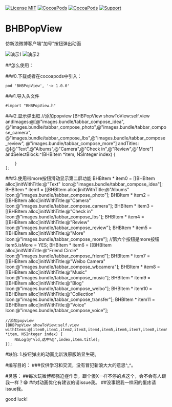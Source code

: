 [![License MIT](https://img.shields.io/badge/license-MIT-green.svg?style=flat)](https://raw.githubusercontent.com/bb-coder/BHBPopView/master/LICENSE)
[![CocoaPods](https://img.shields.io/cocoapods/v/bhbpopview.svg?style=flat)](http://cocoapods.org/?q=BHBPopView)
[![CocoaPods](https://img.shields.io/cocoapods/p/bhbpopview.svg?style=flat)](http://cocoapods.org/?q=BHBPopView)
[![Support](https://img.shields.io/badge/support-iOS%207%2B%20-blue.svg?style=flat)](https://www.apple.com/nl/ios/)

# BHBPopView
仿新浪微博客户端“加号”按钮弹出动画

![演示1](http://7xkdhe.com1.z0.glb.clouddn.com/sinaAnimation1.gif)
![演示2](http://7xkdhe.com1.z0.glb.clouddn.com/sinaAnimation2.gif)


##怎么使用：

###0.下载或者在cocoapods中引入：

    pod 'BHBPopView', '~> 1.0.0'

###1.导入头文件

    #import "BHBPopView.h"

###2.显示弹出框
    //添加popview
    [BHBPopView showToView:self.view 
        andImages:@[@"images.bundle/tabbar_compose_idea",
          @"images.bundle/tabbar_compose_photo",@"images.bundle/tabbar_compose_camera",
          @"images.bundle/tabbar_compose_lbs",@"images.bundle/tabbar_compose_review",
          @"images.bundle/tabbar_compose_more"] 
        andTitles:
          @[@"Text",@"Albums",@"Camera",@"Check in",@"Review",@"More"] 
        andSelectBlock:^(BHBItem *item, NSInteger index) {
        
        }
    ];

###3.使用带more按钮滑动显示第二屏功能
    BHBItem * item0 = [[BHBItem alloc]initWithTitle:@"Text" Icon:@"images.bundle/tabbar_compose_idea"];
    BHBItem * item1 = [[BHBItem alloc]initWithTitle:@"Albums" Icon:@"images.bundle/tabbar_compose_photo"];
    BHBItem * item2 = [[BHBItem alloc]initWithTitle:@"Camera" Icon:@"images.bundle/tabbar_compose_camera"];
    BHBItem * item3 = [[BHBItem alloc]initWithTitle:@"Check in" Icon:@"images.bundle/tabbar_compose_lbs"];
    BHBItem * item4 = [[BHBItem alloc]initWithTitle:@"Review" Icon:@"images.bundle/tabbar_compose_review"];
    BHBItem * item5 = [[BHBItem alloc]initWithTitle:@"More" Icon:@"images.bundle/tabbar_compose_more"];
    //第六个按钮是more按钮
    item5.isMore = YES;
    BHBItem * item6 = [[BHBItem alloc]initWithTitle:@"Friend Circle" Icon:@"images.bundle/tabbar_compose_friend"];
    BHBItem * item7 = [[BHBItem alloc]initWithTitle:@"Weibo Camera" Icon:@"images.bundle/tabbar_compose_wbcamera"];
    BHBItem * item8 = [[BHBItem alloc]initWithTitle:@"Music" Icon:@"images.bundle/tabbar_compose_music"];
    BHBItem * item9 = [[BHBItem alloc]initWithTitle:@"Blog" Icon:@"images.bundle/tabbar_compose_weibo"];
    BHBItem * item10 = [[BHBItem alloc]initWithTitle:@"Collection" Icon:@"images.bundle/tabbar_compose_transfer"];
    BHBItem * item11 = [[BHBItem alloc]initWithTitle:@"Voice" Icon:@"images.bundle/tabbar_compose_voice"];
    
    //添加popview
    [BHBPopView showToView:self.view withItems:@[item0,item1,item2,item3,item4,item5,item6,item7,item8,item9,item10,item11]andSelectBlock:^(BHBItem *item, NSInteger index) {
        NSLog(@"%ld,选中%@",index,item.title);
    }];
    
    
#缺陷:
1.按钮弹出的动画比新浪原版略显生硬。

#编写目的：
###仅供学习和交流，没有冒犯新浪大大的意思^_^。

#灵感：
##每次玩微博都强迫症作祟，跟个傻X一样不停的点这个，会不会有人跟我一样？😁
##对动画优化有建议的请issue我。
##没事跟我一样闲的蛋疼请issue我。

good luck!
